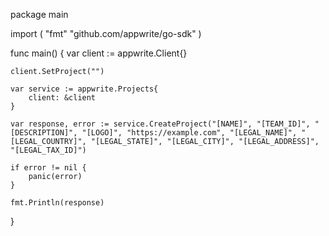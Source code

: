 package main

import (
    "fmt"
    "github.com/appwrite/go-sdk"
)

func main() {
    var client := appwrite.Client{}

    client.SetProject("")

    var service := appwrite.Projects{
        client: &client
    }

    var response, error := service.CreateProject("[NAME]", "[TEAM_ID]", "[DESCRIPTION]", "[LOGO]", "https://example.com", "[LEGAL_NAME]", "[LEGAL_COUNTRY]", "[LEGAL_STATE]", "[LEGAL_CITY]", "[LEGAL_ADDRESS]", "[LEGAL_TAX_ID]")

    if error != nil {
        panic(error)
    }

    fmt.Println(response)
}